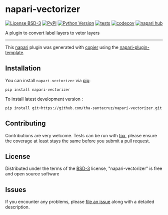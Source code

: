 # napari-vectorizer

[![License BSD-3](https://img.shields.io/pypi/l/napari-vectorizer.svg?color=green)](https://github.com/tha-santacruz/napari-vectorizer/raw/main/LICENSE)
[![PyPI](https://img.shields.io/pypi/v/napari-vectorizer.svg?color=green)](https://pypi.org/project/napari-vectorizer)
[![Python Version](https://img.shields.io/pypi/pyversions/napari-vectorizer.svg?color=green)](https://python.org)
[![tests](https://github.com/tha-santacruz/napari-vectorizer/workflows/tests/badge.svg)](https://github.com/tha-santacruz/napari-vectorizer/actions)
[![codecov](https://codecov.io/gh/tha-santacruz/napari-vectorizer/branch/main/graph/badge.svg)](https://codecov.io/gh/tha-santacruz/napari-vectorizer)
[![napari hub](https://img.shields.io/endpoint?url=https://api.napari-hub.org/shields/napari-vectorizer)](https://napari-hub.org/plugins/napari-vectorizer)

A plugin to convert label layers to vetor layers

----------------------------------

This [napari] plugin was generated with [copier] using the [napari-plugin-template].

<!--
Don't miss the full getting started guide to set up your new package:
https://github.com/napari/napari-plugin-template#getting-started

and review the napari docs for plugin developers:
https://napari.org/stable/plugins/index.html
-->

## Installation

You can install `napari-vectorizer` via [pip]:

    pip install napari-vectorizer



To install latest development version :

    pip install git+https://github.com/tha-santacruz/napari-vectorizer.git


## Contributing

Contributions are very welcome. Tests can be run with [tox], please ensure
the coverage at least stays the same before you submit a pull request.

## License

Distributed under the terms of the [BSD-3] license,
"napari-vectorizer" is free and open source software

## Issues

If you encounter any problems, please [file an issue] along with a detailed description.

[napari]: https://github.com/napari/napari
[copier]: https://copier.readthedocs.io/en/stable/
[@napari]: https://github.com/napari
[MIT]: http://opensource.org/licenses/MIT
[BSD-3]: http://opensource.org/licenses/BSD-3-Clause
[GNU GPL v3.0]: http://www.gnu.org/licenses/gpl-3.0.txt
[GNU LGPL v3.0]: http://www.gnu.org/licenses/lgpl-3.0.txt
[Apache Software License 2.0]: http://www.apache.org/licenses/LICENSE-2.0
[Mozilla Public License 2.0]: https://www.mozilla.org/media/MPL/2.0/index.txt
[napari-plugin-template]: https://github.com/napari/napari-plugin-template

[file an issue]: https://github.com/tha-santacruz/napari-vectorizer/issues

[napari]: https://github.com/napari/napari
[tox]: https://tox.readthedocs.io/en/latest/
[pip]: https://pypi.org/project/pip/
[PyPI]: https://pypi.org/
